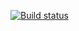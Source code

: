 [![Build status](https://ci.appveyor.com/api/projects/status/27ibjqr91cp3kr3u?svg=true)](https://ci.appveyor.com/project/Anton0911/selenide)
